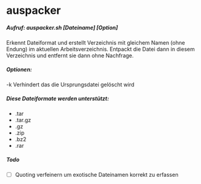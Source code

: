 # auspacker

##### Aufruf: auspacker.sh \[Dateiname\] \[Option\]

Erkennt Dateiformat und erstellt Verzeichnis mit gleichem Namen (ohne Endung) im aktuellen Arbeitsverzeichnis. Entpackt die Datei dann in diesem Verzeichnis und entfernt sie dann ohne Nachfrage.

##### Optionen:
-k     Verhindert das die Ursprungsdatei gelöscht wird

##### Diese Dateiformate werden unterstützt:
- .tar
- .tar.gz
- .gz
- .zip
- .bz2
- .rar

##### Todo
- [ ] Quoting verfeinern um exotische Dateinamen korrekt zu erfassen
